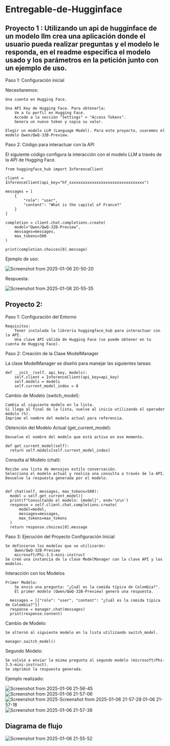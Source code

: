 # Entregable-de-Hugginface



## Proyecto 1 : Utilizando un api de hugginface de un modelo llm crea una aplicación donde el usuario pueda realizar preguntas y el modelo le responda, en el readme especifica el modelo usado y los parámetros en la petición junto con un ejemplo de uso.

Paso 1: Configuración inicial

Necesitaremos:

    Una cuenta en Hugging Face.

    Una API Key de Hugging Face. Para obtenerla:
        Ve a tu perfil en Hugging Face.
        Accede a la sección "Settings" > "Access Tokens".
        Genera un nuevo token y copia su valor.

    Elegir un modelo LLM (Language Model). Para este proyecto, usaremos el modelo Qwen/QwQ-32B-Preview.


Paso 2: Código para interactuar con la API

El siguiente código configura la interacción con el modelo LLM a través de la API de Hugging Face. 

    from huggingface_hub import InferenceClient
    
    client = InferenceClient(api_key="hf_xxxxxxxxxxxxxxxxxxxxxxxxxxxxxxxxx")
    
    messages = [
    	{
    		"role": "user",
    		"content": "What is the capital of France?"
    	}
    ]
    
    completion = client.chat.completions.create(
        model="Qwen/QwQ-32B-Preview", 
    	messages=messages, 
    	max_tokens=500
    )

    print(completion.choices[0].message)

Ejemplo de uso:

![Screenshot from 2025-01-06 20-50-20](https://github.com/user-attachments/assets/41b10139-3f11-41d7-be3f-f76e4515d80f)

Respuesta:

![Screenshot from 2025-01-06 20-55-35](https://github.com/user-attachments/assets/68bbc581-e927-4b38-9abe-cc0b39550dee)



## Proyecto 2:

Paso 1: Configuración del Entorno

    Requisitos:
        Tener instalada la librería huggingface_hub para interactuar con la API.
        Una clave API válida de Hugging Face (se puede obtener en tu cuenta de Hugging Face).

Paso 2: Creación de la Clase ModelManager

La clase ModelManager se diseñó para manejar las siguientes tareas:

    def __init__(self, api_key, models):
        self.client = InferenceClient(api_key=api_key)
        self.models = models
        self.current_model_index = 0
        
Cambio de Modelo (switch_model):

    Cambia al siguiente modelo en la lista.
    Si llega al final de la lista, vuelve al inicio utilizando el operador módulo (%).
    Imprime el nombre del modelo actual para referencia.

Obtención del Modelo Actual (get_current_model):

    Devuelve el nombre del modelo que está activo en ese momento.

    def get_current_model(self):
      return self.models[self.current_model_index]

Consulta al Modelo (chat):

    Recibe una lista de mensajes estilo conversación.
    Selecciona el modelo actual y realiza una consulta a través de la API.
    Devuelve la respuesta generada por el modelo.


    def chat(self, messages, max_tokens=500):
      model = self.get_current_model()
      print(f"Consultando el modelo: {model}", end='\n\n')
      response = self.client.chat.completions.create(
          model=model,
          messages=messages,
          max_tokens=max_tokens
      )
      return response.choices[0].message


Paso 3: Ejecución del Proyecto
Configuración Inicial

    Se definieron los modelos que se utilizarán:
        Qwen/QwQ-32B-Preview
        microsoft/Phi-3.5-mini-instruct
    Se creó una instancia de la clase ModelManager con la clave API y los modelos.

Interacción con los Modelos

    Primer Modelo:
        Se envió una pregunta: "¿Cuál es la comida típica de Colombia?".
        El primer modelo (Qwen/QwQ-32B-Preview) generó una respuesta.

      messages = [{"role": "user", "content": "¿Cuál es la comida típica de Colombia?"}]
      response = manager.chat(messages)
      print(response.content)


Cambio de Modelo:

    Se alternó al siguiente modelo en la lista utilizando switch_model.

    manager.switch_model()

Segundo Modelo:

    Se volvió a enviar la misma pregunta al segundo modelo (microsoft/Phi-3.5-mini-instruct).
    Se imprimió la respuesta generada.


Ejemplo realizado:

  
![Screenshot from 2025-01-06 21-56-45](https://github.com/user-attachments/assets/3219ba61-89d7-48ce-a381-4ce7bf9e01c7)
![Screenshot from 2025-01-06 21-57-06](https://github.com/user-attachments/assets/9fcfcbd2-f84f-44e9-8ea2-84703e32de58)
![Screenshot from 2025-![Screenshot from 2025-01-06 21-57-28](https://github.com/user-attachments/assets/606a3dc1-aec8-47b0-8620-f3caa8ad6095)
01-06 21-57-18](https://github.com/user-attachments/assets/0ec158c0-4854-4c62-bf0a-8e18dd3612d0)
![Screenshot from 2025-01-06 21-57-38](https://github.com/user-attachments/assets/925f35fd-95f3-4762-8127-f1d31f6d507e)

  
## Diagrama de flujo

![Screenshot from 2025-01-06 21-55-52](https://github.com/user-attachments/assets/78ea8407-c6f1-4f27-a877-c6008636f17a)


